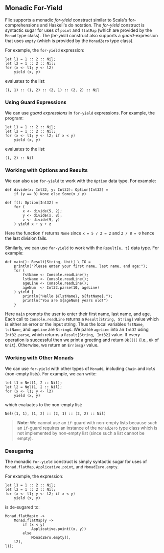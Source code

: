 ## Monadic For-Yield

Flix supports a monadic _for-yield_ construct similar to Scala's
for-comprehensions and Haskell's do notation. The _for-yield_ construct is
syntactic sugar for uses of `point` and `flatMap` (which are provided by the
`Monad` type class). The _for-yield_ construct also supports a
_guard_-expression that uses `empty` (which is provided by the `MonadZero` type
class).

For example, the `for-yield` expression:

```flix
let l1 = 1 :: 2 :: Nil;
let l2 = 1 :: 2 :: Nil;
for (x <- l1; y <- l2)
    yield (x, y)
```

evaluates to the list:

```flix
(1, 1) :: (1, 2) :: (2, 1) :: (2, 2) :: Nil
```

### Using Guard Expressions

We can use _guard expressions_ in `for-yield` expressions. For example, the
program:

```flix
let l1 = 1 :: 2 :: Nil;
let l2 = 1 :: 2 :: Nil;
for (x <- l1; y <- l2; if x < y)
    yield (x, y)
```

evaluates to the list:

```flix
(1, 2) :: Nil
```

### Working with Options and Results

We can also use `for-yield` to work with the `Option` data type. For example:

```flix
def divide(x: Int32, y: Int32): Option[Int32] = 
    if (y == 0) None else Some(x / y)

def f(): Option[Int32] = 
    for (
        x <- divide(5, 2);
        y <- divide(x, 8);
        z <- divide(9, y)
    ) yield x + y + z
```

Here the function `f` returns `None` since `x = 5 / 2 = 2` and `2 / 8 = 0` hence
the last division fails. 

Similarly, we can use `for-yield` to work with the `Result[e, t]` data type. For
example:

```flix
def main(): Result[String, Unit] \ IO = 
    println("Please enter your first name, last name, and age:");
    for (
        fstName <- Console.readLine();
        lstName <- Console.readLine();
        ageLine <- Console.readLine();
        ageNum  <- Int32.parse(10, ageLine)
    ) yield {
        println("Hello ${lstName}, ${fstName}.");
        println("You are ${ageNum} years old!")
    }
```

Here `main` prompts the user to enter their first name, last name, and age. Each
call to `Console.readLine` returns a `Result[String, String]` value which is
either an error or the input string. Thus the local variables `fstName`,
`lstName`, and `ageLine` are `String`s. We parse `ageLine` into an `Int32` using
`Int32.parse`, which returns a `Result[String, Int32]` value. If every operation
is successful then we print a greeting and return `Ok(())` (i.e., `Ok` of
`Unit`). Otherwise, we return an `Err(msg)` value.

### Working with Other Monads

We can use `for-yield` with other types of `Monad`s, including `Chain` and
`Nel`s (non-empty lists). For example, we can write:

```flix
let l1 = Nel(1, 2 :: Nil);
let l2 = Nel(1, 2 :: Nil);
for (x <- l1; y <- l2)
    yield (x, y)
```

which evaluates to the non-empty list:

```flix
Nel((1, 1), (1, 2) :: (2, 1) :: (2, 2) :: Nil)
```

> **Note:** We cannot use an `if`-guard with non-empty lists because such an
> `if`-guard requires an instance of the `MonadZero` type class which is not
> implemented by non-empty list (since such a list cannot be empty). 

### Desugaring

The monadic `for-yield` construct is simply syntactic sugar for uses of
`Monad.flatMap`, `Applicative.point`, and `MonadZero.empty`. 

For example, the expression:

```flix
let l1 = 1 :: 2 :: Nil;
let l2 = 1 :: 2 :: Nil;
for (x <- l1; y <- l2; if x < y)
    yield (x, y)
```

is de-sugared to:

```flix
Monad.flatMap(x -> 
    Monad.flatMap(y -> 
        if (x < y)
            Applicative.point((x, y))
        else 
            MonadZero.empty(), 
    l2), 
l1);
```

